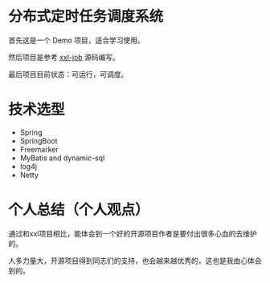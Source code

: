 # 分布式定时任务调度系统

首先这是一个 Demo 项目，适合学习使用。

然后项目是参考 [xxl-job](https://github.com/xuxueli/xxl-job) 源码编写。

最后项目目前状态：可运行，可调度。

# 技术选型

- Spring
- SpringBoot
- Freemarker
- MyBatis and dynamic-sql
- log4j
- Netty

# 个人总结（个人观点）

通过和xxl项目相比，能体会到一个好的开源项目作者是要付出很多心血的去维护的。

人多力量大，开源项目得到同志们的支持，也会越来越优秀的，这也是我由心体会到的。
